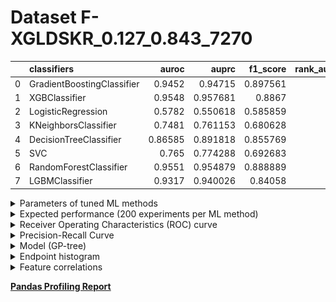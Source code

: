 # Dataset F-XGLDSKR_0.127_0.843_7270

|    | classifiers                |   auroc |    auprc |   f1_score |   rank_auroc |   rank_auprc |   rank_f1 |
|---:|:---------------------------|--------:|---------:|-----------:|-------------:|-------------:|----------:|
|  0 | GradientBoostingClassifier | 0.9452  | 0.94715  |   0.897561 |            3 |            3 |         1 |
|  1 | XGBClassifier              | 0.9548  | 0.957681 |   0.8867   |            1 |            1 |         3 |
|  2 | LogisticRegression         | 0.5782  | 0.550618 |   0.585859 |            8 |            8 |         8 |
|  3 | KNeighborsClassifier       | 0.7481  | 0.761153 |   0.680628 |            7 |            7 |         7 |
|  4 | DecisionTreeClassifier     | 0.86585 | 0.891818 |   0.855769 |            5 |            5 |         4 |
|  5 | SVC                        | 0.765   | 0.774288 |   0.692683 |            6 |            6 |         6 |
|  6 | RandomForestClassifier     | 0.9551  | 0.954879 |   0.888889 |            1 |            2 |         2 |
|  7 | LGBMClassifier             | 0.9317  | 0.940026 |   0.84058  |            4 |            4 |         5 |


<details>
<summary>Parameters of tuned ML methods</summary>


```
GradientBoostingClassifier(ccp_alpha=0.0, criterion='friedman_mse', init=None,
                           learning_rate=0.16440114781797308,
                           loss='exponential', max_depth=9, max_features=None,
                           max_leaf_nodes=None, min_impurity_decrease=0.0,
                           min_impurity_split=None, min_samples_leaf=5,
                           min_samples_split=2, min_weight_fraction_leaf=0.0,
                           n_estimators=100, n_iter_no_change=1,
                           presort='deprecated', random_state=7270,
                           subsample=1.0, tol=1e-07, validation_fraction=0.13,
                           verbose=0, warm_start=False)
XGBClassifier(alpha=3.512658784975537e-05, base_score=0.5, booster='gbtree',
              colsample_bylevel=1, colsample_bynode=1, colsample_bytree=1,
              eta=0.0698705190477826, eval_metric='logloss', gamma=0.0,
              gpu_id=-1, importance_type='gain', interaction_constraints=None,
              learning_rate=0.0698705167, max_delta_step=0, max_depth=10,
              min_child_weight=1, missing=nan, monotone_constraints=None,
              n_estimators=55, n_jobs=0, num_parallel_tree=1,
              objective='binary:logistic', random_state=7270,
              reg_alpha=3.5126588e-05, reg_lambda=0.0003544685898512032,
              scale_pos_weight=1, subsample=1, tree_method=None,
              validate_parameters=False, verbosity=None)
LogisticRegression(C=0.03635500734624883, class_weight=None, dual=False,
                   fit_intercept=True, intercept_scaling=1, l1_ratio=None,
                   max_iter=100, multi_class='auto', n_jobs=None, penalty='l1',
                   random_state=7270, solver='liblinear', tol=0.0001, verbose=0,
                   warm_start=False)
KNeighborsClassifier(algorithm='auto', leaf_size=30, metric='euclidean',
                     metric_params=None, n_jobs=None, n_neighbors=50, p=4,
                     weights='distance')
DecisionTreeClassifier(ccp_alpha=0.0, class_weight=None, criterion='gini',
                       max_depth=8, max_features=None, max_leaf_nodes=None,
                       min_impurity_decrease=0.0, min_impurity_split=None,
                       min_samples_leaf=3, min_samples_split=7,
                       min_weight_fraction_leaf=0.0, presort='deprecated',
                       random_state=7270, splitter='best')
SVC(C=1646.8960570596303, break_ties=False, cache_size=200,
    class_weight='balanced', coef0=4.800000000000001,
    decision_function_shape='ovr', degree=3, gamma='scale', kernel='poly',
    max_iter=-1, probability=True, random_state=7270, shrinking=True,
    tol=0.00023083235113587893, verbose=False)
RandomForestClassifier(bootstrap=True, ccp_alpha=0.0, class_weight=None,
                       criterion='entropy', max_depth=9, max_features=None,
                       max_leaf_nodes=None, max_samples=None,
                       min_impurity_decrease=0.0, min_impurity_split=None,
                       min_samples_leaf=2, min_samples_split=3,
                       min_weight_fraction_leaf=0.0, n_estimators=42,
                       n_jobs=None, oob_score=False, random_state=7270,
                       verbose=0, warm_start=False)
LGBMClassifier(boosting_type='gbdt', class_weight=None, colsample_bytree=1.0,
               importance_type='split', learning_rate=0.1, max_depth=10,
               metric='binary_logloss', min_child_samples=20,
               min_child_weight=0.001, min_split_gain=0.0, n_estimators=22,
               n_jobs=-1, num_leaves=154, objective='binary', random_state=7270,
               reg_alpha=0.0, reg_lambda=0.0, silent=True, subsample=1.0,
               subsample_for_bin=200000, subsample_freq=0)
```

</details>

<details>
<summary>Expected performance (200 experiments per ML method)</summary>
<img src='F-XGLDSKR_0.127_0.843_7270-box.svg' width=40% />
</details>

<details>
<summary>Receiver Operating Characteristics (ROC) curve</summary>
<img src='F-XGLDSKR_0.127_0.843_7270-roc.svg' width=40% />
</details>

<details>
<summary>Precision-Recall Curve</summary>
<img src='F-XGLDSKR_0.127_0.843_7270-prc.svg' width=40% />
</details>

<details>
<summary>Model (GP-tree)</summary>
<img src='F-XGLDSKR_0.127_0.843_7270-model.svg' height=10% />
</details>

<details>
<summary>Endpoint histogram</summary>
<img src='F-XGLDSKR_0.127_0.843_7270-endpoint.svg' width=40% />
</details>

<details>
<summary>Feature correlations</summary>
<img src='F-XGLDSKR_0.127_0.843_7270-corr.svg' width=40% />
</details>

[**Pandas Profiling Report**](https://github.io/athril/digen-test/docs/profile/F-XGLDSKR_0.127_0.843_7270.html)